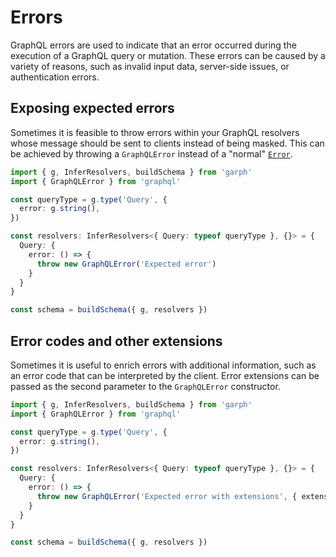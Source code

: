 # Errors

GraphQL errors are used to indicate that an error occurred during the execution of a GraphQL query or mutation. These errors can be caused by a variety of reasons, such as invalid input data, server-side issues, or authentication errors.

## Exposing expected errors

Sometimes it is feasible to throw errors within your GraphQL resolvers whose message should be sent to clients instead of being masked. This can be achieved by throwing a `GraphQLError` instead of a "normal" [`Error`](https://developer.mozilla.org/en-US/docs/Web/JavaScript/Reference/Global_Objects/Error).

```ts
import { g, InferResolvers, buildSchema } from 'garph'
import { GraphQLError } from 'graphql'

const queryType = g.type('Query', {
  error: g.string(),
})

const resolvers: InferResolvers<{ Query: typeof queryType }, {}> = {
  Query: {
    error: () => {
      throw new GraphQLError('Expected error')
    }
  }
}

const schema = buildSchema({ g, resolvers })
```

## Error codes and other extensions

Sometimes it is useful to enrich errors with additional information, such as an error code that can be interpreted by the client. Error extensions can be passed as the second parameter to the `GraphQLError` constructor.

```ts
import { g, InferResolvers, buildSchema } from 'garph'
import { GraphQLError } from 'graphql'

const queryType = g.type('Query', {
  error: g.string(),
})

const resolvers: InferResolvers<{ Query: typeof queryType }, {}> = {
  Query: {
    error: () => {
      throw new GraphQLError('Expected error with extensions', { extensions: { code: 'EXPECTED_ERROR' } })
    }
  }
}

const schema = buildSchema({ g, resolvers })
```
